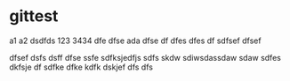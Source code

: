 # gittest

a1
a2
dsdfds
123
3434
dfe
dfse
ada
dfse
df
dfes
dfes
df
sdfsef
dfsef

dfsef
dsfs
dsff
dfse
ssfe
sdfksjedfjs
sdfs
skdw
sdiwsdassdaw
sdaw
sdfes
dkfsje
df
sdfke
dfke
kdfk
dskjef
dfs
dfs